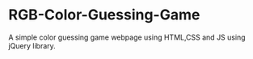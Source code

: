 # RGB-Color-Guessing-Game
A simple color guessing game webpage using HTML,CSS and JS using jQuery library.
